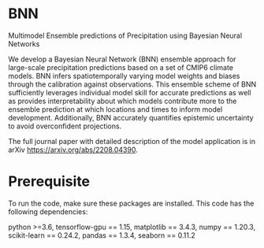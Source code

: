 # BNN
Multimodel Ensemble predictions of Precipitation using Bayesian Neural Networks

We develop a Bayesian Neural Network (BNN) ensemble approach for large-scale precipitation predictions based on a set of CMIP6 climate models. BNN infers spatiotemporally varying model weights and biases through the calibration against observations. This ensemble scheme of BNN sufficiently leverages individual model skill for accurate predictions as well as provides interpretability about which models contribute more to the ensemble prediction at which locations and times to inform model development. Additionally, BNN accurately quantifies epistemic uncertainty to avoid overconfident projections. 

The full journal paper with detailed description of the model application is in arXiv https://arxiv.org/abs/2208.04390. 

# Prerequisite

To run the code, make sure these packages are installed. This code has the following dependencies:

python >=3.6, 
tensorflow-gpu == 1.15,
matplotlib == 3.4.3,
numpy == 1.20.3,
scikit-learn == 0.24.2,
pandas == 1.3.4,
seaborn == 0.11.2

